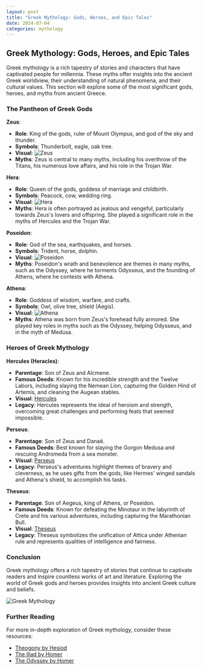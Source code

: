 ```yaml
---
layout: post
title: "Greek Mythology: Gods, Heroes, and Epic Tales"
date: 2024-07-04
categories: mythology
---
```


## Greek Mythology: Gods, Heroes, and Epic Tales

Greek mythology is a rich tapestry of stories and characters that have captivated people for millennia. These myths offer insights into the ancient Greek worldview, their understanding of natural phenomena, and their cultural values. This section will explore some of the most significant gods, heroes, and myths from ancient Greece.

### The Pantheon of Greek Gods

**Zeus**:
- **Role**: King of the gods, ruler of Mount Olympus, and god of the sky and thunder.
- **Symbols**: Thunderbolt, eagle, oak tree.
- **Visual**: ![Zeus](/assets/images/zeus.webp)
- **Myths**: Zeus is central to many myths, including his overthrow of the Titans, his numerous love affairs, and his role in the Trojan War.

**Hera**:
- **Role**: Queen of the gods, goddess of marriage and childbirth.
- **Symbols**: Peacock, cow, wedding ring.
- **Visual**: ![Hera](/assets/images/hera.webp)
- **Myths**: Hera is often portrayed as jealous and vengeful, particularly towards Zeus's lovers and offspring. She played a significant role in the myths of Hercules and the Trojan War.

**Poseidon**:
- **Role**: God of the sea, earthquakes, and horses.
- **Symbols**: Trident, horse, dolphin.
- **Visual**: ![Poseidon](/assets/images/poseidon.webp)
- **Myths**: Poseidon's wrath and benevolence are themes in many myths, such as the Odyssey, where he torments Odysseus, and the founding of Athens, where he contests with Athena.

**Athena**:
- **Role**: Goddess of wisdom, warfare, and crafts.
- **Symbols**: Owl, olive tree, shield (Aegis).
- **Visual**: ![Athena](/assets/images/athena.webp)
- **Myths**: Athena was born from Zeus's forehead fully armored. She played key roles in myths such as the Odyssey, helping Odysseus, and in the myth of Medusa.

### Heroes of Greek Mythology

**Hercules (Heracles)**:
- **Parentage**: Son of Zeus and Alcmene.
- **Famous Deeds**: Known for his incredible strength and the Twelve Labors, including slaying the Nemean Lion, capturing the Golden Hind of Artemis, and cleaning the Augean stables.
- **Visual**: [Hercules](/assets/images/hercules.webp)
- **Legacy**: Hercules represents the ideal of heroism and strength, overcoming great challenges and performing feats that seemed impossible.

**Perseus**:
- **Parentage**: Son of Zeus and Danaë.
- **Famous Deeds**: Best known for slaying the Gorgon Medusa and rescuing Andromeda from a sea monster.
- **Visual**: [Perseus](/assets/images/perseus.webp)
- **Legacy**: Perseus's adventures highlight themes of bravery and cleverness, as he uses gifts from the gods, like Hermes' winged sandals and Athena's shield, to accomplish his tasks.

**Theseus**:
- **Parentage**: Son of Aegeus, king of Athens, or Poseidon.
- **Famous Deeds**: Known for defeating the Minotaur in the labyrinth of Crete and his various adventures, including capturing the Marathonian Bull.
- **Visual**: [Theseus](/assets/images/theseus.webp)
- **Legacy**: Theseus symbolizes the unification of Attica under Athenian rule and represents qualities of intelligence and fairness.

### Conclusion

Greek mythology offers a rich tapestry of stories that continue to captivate readers and inspire countless works of art and literature. Exploring the world of Greek gods and heroes provides insights into ancient Greek culture and beliefs.

![Greek Mythology](/assets/images/greek_mythology.webp)

### Further Reading

For more in-depth exploration of Greek mythology, consider these resources:

- [Theogony by Hesiod](https://www.gutenberg.org/ebooks/348)
- [The Iliad by Homer](https://www.gutenberg.org/ebooks/6130)
- [The Odyssey by Homer](https://www.gutenberg.org/ebooks/1727)